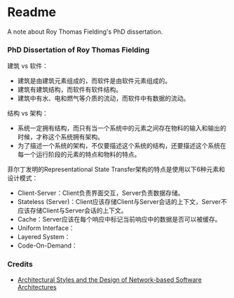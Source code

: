 # Readme
A note about Roy Thomas Fielding's PhD dissertation.

### PhD Dissertation of Roy Thomas Fielding

建筑 vs 软件：
- 建筑是由建筑元素组成的，而软件是由软件元素组成的。
- 建筑有建筑结构，而软件有软件结构。
- 建筑中有水、电和燃气等介质的流动，而软件中有数据的流动。

结构 vs 架构：
- 系统一定拥有结构，而只有当一个系统中的元素之间存在物料的输入和输出的时候，才称这个系统拥有架构。
- 为了描述一个系统的架构，不仅要描述这个系统的结构，还要描述这个系统在每一个运行阶段的元素的特点和物料的特点。

菲尔丁发明的Representational State Transfer架构的特点是使用以下6种元素和设计模式：
- Client-Server：Client负责界面交互，Server负责数据存储。
- Stateless (Server)：Client应该存储Client与Server会话的上下文，Server不应该存储Client与Server会话的上下文。
- Cache：Server应该在每个响应中标记当前响应中的数据是否可以被缓存。
- Uniform Interface：
- Layered System：
- Code-On-Demand：

### Credits
- [Architectural Styles and the Design of Network-based Software Architectures](https://ics.uci.edu/~fielding/pubs/dissertation/top.htm)
